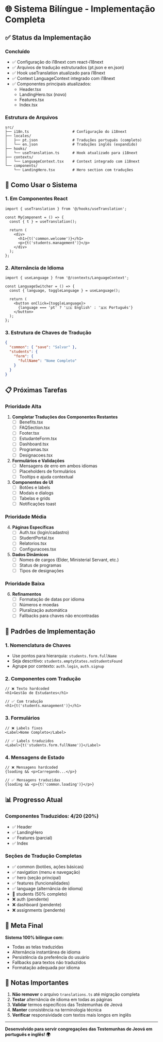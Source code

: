 # 🌐 Sistema Bilíngue - Implementação Completa

## ✅ **Status da Implementação**

### **Concluído**
- ✅ Configuração do i18next com react-i18next
- ✅ Arquivos de tradução estruturados (pt.json e en.json)
- ✅ Hook useTranslation atualizado para i18next
- ✅ Context LanguageContext integrado com i18next
- ✅ Componentes principais atualizados:
  - Header.tsx
  - LandingHero.tsx (novo)
  - Features.tsx
  - Index.tsx

### **Estrutura de Arquivos**
```
src/
├── i18n.ts                    # Configuração do i18next
├── locales/
│   ├── pt.json                # Traduções português (completo)
│   └── en.json                # Traduções inglês (expandido)
├── hooks/
│   └── useTranslation.ts      # Hook atualizado para i18next
├── contexts/
│   └── LanguageContext.tsx    # Context integrado com i18next
└── components/
    └── LandingHero.tsx        # Hero section com traduções
```

## 🚀 **Como Usar o Sistema**

### **1. Em Componentes React**
```tsx
import { useTranslation } from '@/hooks/useTranslation';

const MyComponent = () => {
  const { t } = useTranslation();
  
  return (
    <div>
      <h1>{t('common.welcome')}</h1>
      <p>{t('students.management')}</p>
    </div>
  );
};
```

### **2. Alternância de Idioma**
```tsx
import { useLanguage } from '@/contexts/LanguageContext';

const LanguageSwitcher = () => {
  const { language, toggleLanguage } = useLanguage();
  
  return (
    <button onClick={toggleLanguage}>
      {language === 'pt' ? '🇺🇸 English' : '🇧🇷 Português'}
    </button>
  );
};
```

### **3. Estrutura de Chaves de Tradução**
```json
{
  "common": { "save": "Salvar" },
  "students": {
    "form": {
      "fullName": "Nome Completo"
    }
  }
}
```

## 📋 **Próximas Tarefas**

### **Prioridade Alta**
1. **Completar Traduções dos Componentes Restantes**
   - [ ] Benefits.tsx
   - [ ] FAQSection.tsx
   - [ ] Footer.tsx
   - [ ] EstudanteForm.tsx
   - [ ] Dashboard.tsx
   - [ ] Programas.tsx
   - [ ] Designacoes.tsx

2. **Formulários e Validações**
   - [ ] Mensagens de erro em ambos idiomas
   - [ ] Placeholders de formulários
   - [ ] Tooltips e ajuda contextual

3. **Componentes de UI**
   - [ ] Botões e labels
   - [ ] Modais e dialogs
   - [ ] Tabelas e grids
   - [ ] Notificações toast

### **Prioridade Média**
4. **Páginas Específicas**
   - [ ] Auth.tsx (login/cadastro)
   - [ ] StudentPortal.tsx
   - [ ] Relatorios.tsx
   - [ ] Configuracoes.tsx

5. **Dados Dinâmicos**
   - [ ] Nomes de cargos (Elder, Ministerial Servant, etc.)
   - [ ] Status de programas
   - [ ] Tipos de designações

### **Prioridade Baixa**
6. **Refinamentos**
   - [ ] Formatação de datas por idioma
   - [ ] Números e moedas
   - [ ] Pluralização automática
   - [ ] Fallbacks para chaves não encontradas

## 🔧 **Padrões de Implementação**

### **1. Nomenclatura de Chaves**
- Use pontos para hierarquia: `students.form.fullName`
- Seja descritivo: `students.emptyStates.noStudentsFound`
- Agrupe por contexto: `auth.login`, `auth.signup`

### **2. Componentes com Tradução**
```tsx
// ❌ Texto hardcoded
<h1>Gestão de Estudantes</h1>

// ✅ Com tradução
<h1>{t('students.management')}</h1>
```

### **3. Formulários**
```tsx
// ❌ Labels fixos
<Label>Nome Completo</Label>

// ✅ Labels traduzidos
<Label>{t('students.form.fullName')}</Label>
```

### **4. Mensagens de Estado**
```tsx
// ❌ Mensagens hardcoded
{loading && <p>Carregando...</p>}

// ✅ Mensagens traduzidas
{loading && <p>{t('common.loading')}</p>}
```

## 📊 **Progresso Atual**

### **Componentes Traduzidos: 4/20 (20%)**
- ✅ Header
- ✅ LandingHero
- ✅ Features (parcial)
- ✅ Index

### **Seções de Tradução Completas**
- ✅ common (botões, ações básicas)
- ✅ navigation (menu e navegação)
- ✅ hero (seção principal)
- ✅ features (funcionalidades)
- ✅ language (alternância de idioma)
- 🔄 students (50% completo)
- ❌ auth (pendente)
- ❌ dashboard (pendente)
- ❌ assignments (pendente)

## 🎯 **Meta Final**

**Sistema 100% bilíngue com:**
- Todas as telas traduzidas
- Alternância instantânea de idioma
- Persistência da preferência do usuário
- Fallbacks para textos não traduzidos
- Formatação adequada por idioma

## 🚨 **Notas Importantes**

1. **Não remover** o arquivo `translations.ts` até migração completa
2. **Testar** alternância de idioma em todas as páginas
3. **Validar** termos específicos das Testemunhas de Jeová
4. **Manter** consistência na terminologia técnica
5. **Verificar** responsividade com textos mais longos em inglês

---

**Desenvolvido para servir congregações das Testemunhas de Jeová em português e inglês! 🌍**